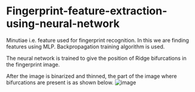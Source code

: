 # Fingerprint-feature-extraction-using-neural-network
Minutiae i.e. feature used for fingerprint recognition. In this we are finding features using MLP. Backpropagation training algorithm is used.

The neural network is trained to give the position of Ridge bifurcations in the fingerprint image.

After the image is binarized and thinned, the part of the image where bifurcations are present is as shown below.
![image](https://github.com/sid507/Fingerprint-feature-extraction-using-neural-network)

